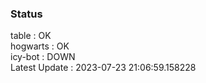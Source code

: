 ### Status


table : OK  
hogwarts : OK  
icy-bot : DOWN  
Latest Update : 2023-07-23 21:06:59.158228
